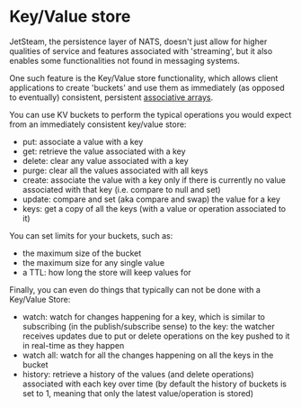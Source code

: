 # Key/Value store

JetSteam, the persistence layer of NATS, doesn't just allow for higher qualities of service and features associated with 'streaming', but it also enables some functionalities not found in messaging systems.

One such feature is the Key/Value store functionality, which allows client applications to create 'buckets' and use them as immediately (as opposed to eventually) consistent, persistent [associative arrays](https://en.wikipedia.org/wiki/Associative_array).

You can use KV buckets to perform the typical operations you would expect from an immediately consistent key/value store:

* put: associate a value with a key
* get: retrieve the value associated with a key
* delete: clear any value associated with a key
* purge: clear all the values associated with all keys
* create: associate the value with a key only if there is currently no value associated with that key (i.e. compare to null and set)
* update: compare and set (aka compare and swap) the value for a key
* keys: get a copy of all the keys (with a value or operation associated to it)

You can set limits for your buckets, such as:
* the maximum size of the bucket
* the maximum size for any single value
* a TTL: how long the store will keep values for

Finally, you can even do things that typically can not be done with a Key/Value Store:

* watch: watch for changes happening for a key, which is similar to subscribing (in the publish/subscribe sense) to the key: the watcher receives updates due to put or delete operations on the key pushed to it in real-time as they happen
* watch all: watch for all the changes happening on all the keys in the bucket 
* history: retrieve a history of the values (and delete operations) associated with each key over time (by default the history of buckets is set to 1, meaning that only the latest value/operation is stored)
